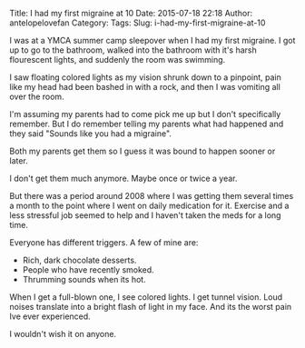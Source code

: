 Title: I had my first migraine at 10
Date: 2015-07-18 22:18
Author: antelopelovefan
Category: 
Tags: 
Slug: i-had-my-first-migraine-at-10

I was at a YMCA summer camp sleepover when I had my first migraine. I got up to go to the bathroom, walked into the bathroom with it's harsh flourescent lights, and suddenly the room was swimming.

I saw floating colored lights as my vision shrunk down to a pinpoint, pain like my head had been bashed in with a rock, and then I was vomiting all over the room.

I'm assuming my parents had to come pick me up but I don't specifically remember. But I do remember telling my parents what had happened and they said "Sounds like you had a migraine".

Both my parents get them so I guess it was bound to happen sooner or later.

I don't get them much anymore. Maybe once or twice a year.

But there was a period around 2008 where I was getting them several times a month to the point where I went on daily medication for it. Exercise and a less stressful job seemed to help and I haven't taken the meds for a long time.

Everyone has different triggers. A few of mine are:

* Rich, dark chocolate desserts.
* People who have recently smoked.
* Thrumming sounds when its hot.

When I get a full-blown one, I see colored lights. I get tunnel vision. Loud noises translate into a bright flash of light in my face. And its the worst pain Ive ever experienced.

I wouldn't wish it on anyone.

